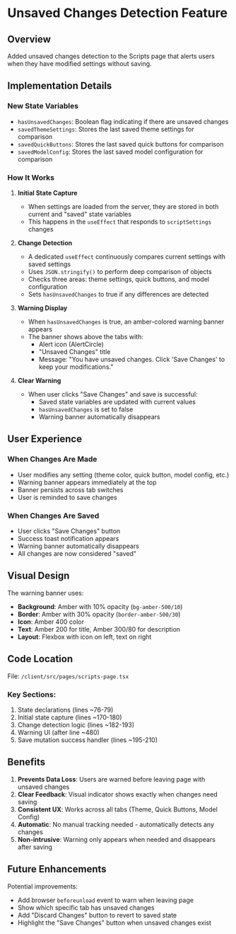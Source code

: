 # Unsaved Changes Detection Feature

## Overview
Added unsaved changes detection to the Scripts page that alerts users when they have modified settings without saving.

## Implementation Details

### New State Variables
- `hasUnsavedChanges`: Boolean flag indicating if there are unsaved changes
- `savedThemeSettings`: Stores the last saved theme settings for comparison
- `savedQuickButtons`: Stores the last saved quick buttons for comparison
- `savedModelConfig`: Stores the last saved model configuration for comparison

### How It Works

1. **Initial State Capture**
   - When settings are loaded from the server, they are stored in both current and "saved" state variables
   - This happens in the `useEffect` that responds to `scriptSettings` changes

2. **Change Detection**
   - A dedicated `useEffect` continuously compares current settings with saved settings
   - Uses `JSON.stringify()` to perform deep comparison of objects
   - Checks three areas: theme settings, quick buttons, and model configuration
   - Sets `hasUnsavedChanges` to true if any differences are detected

3. **Warning Display**
   - When `hasUnsavedChanges` is true, an amber-colored warning banner appears
   - The banner shows above the tabs with:
     - Alert icon (AlertCircle)
     - "Unsaved Changes" title
     - Message: "You have unsaved changes. Click 'Save Changes' to keep your modifications."

4. **Clear Warning**
   - When user clicks "Save Changes" and save is successful:
     - Saved state variables are updated with current values
     - `hasUnsavedChanges` is set to false
     - Warning banner automatically disappears

## User Experience

### When Changes Are Made
- User modifies any setting (theme color, quick button, model config, etc.)
- Warning banner appears immediately at the top
- Banner persists across tab switches
- User is reminded to save changes

### When Changes Are Saved
- User clicks "Save Changes" button
- Success toast notification appears
- Warning banner automatically disappears
- All changes are now considered "saved"

## Visual Design

The warning banner uses:
- **Background**: Amber with 10% opacity (`bg-amber-500/10`)
- **Border**: Amber with 30% opacity (`border-amber-500/30`)
- **Icon**: Amber 400 color
- **Text**: Amber 200 for title, Amber 300/80 for description
- **Layout**: Flexbox with icon on left, text on right

## Code Location

File: `/client/src/pages/scripts-page.tsx`

### Key Sections:
1. State declarations (lines ~76-79)
2. Initial state capture (lines ~170-180)
3. Change detection logic (lines ~182-193)
4. Warning UI (after line ~480)
5. Save mutation success handler (lines ~195-210)

## Benefits

1. **Prevents Data Loss**: Users are warned before leaving page with unsaved changes
2. **Clear Feedback**: Visual indicator shows exactly when changes need saving
3. **Consistent UX**: Works across all tabs (Theme, Quick Buttons, Model Config)
4. **Automatic**: No manual tracking needed - automatically detects any changes
5. **Non-intrusive**: Warning only appears when needed and disappears after saving

## Future Enhancements

Potential improvements:
- Add browser `beforeunload` event to warn when leaving page
- Show which specific tab has unsaved changes
- Add "Discard Changes" button to revert to saved state
- Highlight the "Save Changes" button when unsaved changes exist
